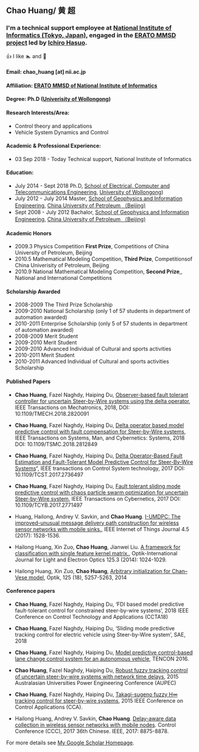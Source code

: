 ## Chao Huang/ 黄 超
### I'm a technical support employee at [National Institute of Informatics (Tokyo, Japan)](https://www.nii.ac.jp/en/), engaged in the [ERATO MMSD project](https://group-mmm.org/eratommsd/) led by [Ichiro Hasuo](http://group-mmm.org/~ichiro/).

:+1: I like :swimmer: and :running:

#### Email: chao_huang [at] nii.ac.jp

#### Affiliation: [ERATO MMSD of National Institute of Informatics](https://group-mmm.org/eratommsd/)

#### Degree: Ph.D ([Univerisity of Wollongong](https://www.uow.edu.au/index.html)) 
 
#### Research Interests/Area:  
* Control theory and applications
* Vehicle System Dynamics and Control

#### Academic & Professional Experience:

* 03 Sep 2018 -   Today           Technical support, National Institute of Informatics

#### Education:

* July 2014 -  Sept 2018  Ph.D, [School of Electrical, Computer and Telecommunications Engineering](https://eis.uow.edu.au/secte/index.html), [University of Wollongong](https://www.uow.edu.au/index.html))  
* July 2012 -  July 2014  Master, [School of Geophysics and Information Engineering](http://www.cup.edu.cn/cgi/), [China University of Petroleum （Beijing)](http://www.cup.edu.cn)  
* Sept 2008 -  July 2012  Bachalor, [School of Geophysics and Information Engineering](http://www.cup.edu.cn/cgi/), [China University of Petroleum （Beijing)](http://www.cup.edu.cn)  


#### Academic Honors

* 2009.3   Physics Competition  **First Prize**, Competitions of China University of Petroleum, Beijing
* 2010.5   Mathematical Modeling Competition, **Third Prize**, Competitionsof China Univerisity of Petroleum, Beijing
* 2010.9   National Mathematical Modeling Competition, **Second Prize**,, National and International Competitions

#### Scholarship Awarded

* 2008-2009 The Third Prize Scholarship  
* 2009-2010 National Scholarship (only 1 of 57 students in department of automation awarded)   
* 2010-2011 Enterprise Scholarship (only 5 of 57 students in department of automation awarded)   
* 2008-2009 Merit Student   
* 2009-2010 Merit Student    
* 2009-2010 Advanced Individual of Cultural and sports activities   
* 2010-2011 Merit Student    
* 2010-2011 Advanced Individual of Cultural and sports activities Scholarship  


#### Published Papers

* **Chao Huang**, Fazel Naghdy, Haiping Du, [Observer-based fault tolerant controller for uncertain Steer-by-Wire systems using the delta operator](https://ieeexplore.ieee.org/abstract/document/8326557/),
IEEE Transactions on Mechatronics, 2018, DOI: 10.1109/TMECH.2018.2820091

* **Chao Huang**, Fazel Naghdy, Haiping Du, [Delta operator based model predictive control with fault compensation for Steer-by-Wire systems](https://ieeexplore.ieee.org/abstract/document/8327624/), 
IEEE Transactions on Systems, Man, and Cybernetics: Systems, 2018 DOI: 10.1109/TSMC.2018.2812849

* **Chao Huang**, Fazel Naghdy, Haiping Du, [Delta Operator-Based Fault Estimation and Fault-Tolerant Model Predictive Control for Steer-By-Wire Systems](https://ieeexplore.ieee.org/abstract/document/8011492/)“, 
IEEE transactions on Control System technology, 2017 DOI: 10.1109/TCST.2017.2736497

* **Chao Huang**, Fazel Naghdy, Haiping Du, [Fault tolerant sliding mode predictive control with chaos particle swarm optimization for uncertain Steer-by-Wire system](https://ieeexplore.ieee.org/abstract/document/8114322/), 
IEEE Transactions on Cybernetics, 2017 DOI: 10.1109/TCYB.2017.2771497

* Huang, Hailong, Andrey V. Savkin, and **Chao Huang**. [I-UMDPC: The improved-unusual message delivery path construction for wireless sensor networks with mobile sinks.](https://ieeexplore.ieee.org/abstract/document/7932837/), 
IEEE Internet of Things Journal 4.5 (2017): 1528-1536.

* Hailong Huang, Xin Zuo, **Chao Huang**, Jianwei Liu. [A framework for classification with single feature kernel matrix.](https://www.sciencedirect.com/science/article/pii/S0030402613010991), Optik-International Journal for Light and Electron Optics 125.3 (2014): 1024-1029.

* Hailong Huang, Xin Zuo, **Chao Huang**, [Arbitrary initialization for Chan–Vese model](https://www.sciencedirect.com/science/article/pii/S0030402614006962), Optik, 125 (18), 5257-5263, 2014

#### Conference papers

* **Chao Huang**, Fazel Naghdy, Haiping Du, ‘FDI based model predictive fault-tolerant control for constrained steer-by-wire systems’, 
2018 IEEE Conference on Control Technology and Applications (CCTA18)

* **Chao Huang**, Fazel Naghdy, Haiping Du, ‘Sliding mode predictive tracking control for electric vehicle using Steer-by-Wire system’, SAE, 2018

* **Chao Huang**, Fazel Naghdy, Haiping Du, [Model predictive control-based lane change control system for an autonomous vehicle](https://ieeexplore.ieee.org/abstract/document/7848673/), TENCON 2016.

* **Chao Huang**, Fazel Naghdy, Haiping Du, [Robust fuzzy tracking control of uncertain steer-by-wire systems with network time delays](https://www.researchgate.net/profile/Chao_Huang34/publication/308901530_Robust_fuzzy_tracking_control_of_uncertain_steer-by-wire_systems_with_network_time_delays/links/58337c8408ae004f74c5adfe/Robust-fuzzy-tracking-control-of-uncertain-steer-by-wire-systems-with-network-time-delays.pdf), 
2015 Australasian Universities Power Engineering Conference (AUPEC)

* **Chao Huang**, Fazel Naghdy, Haiping Du, [Takagi-sugeno fuzzy H∞ tracking control for steer-by-wire systems](https://ieeexplore.ieee.org/abstract/document/7320857/), 
2015 IEEE Conference on Control Applications (CCA).

* Hailong Huang, Andrey V. Savkin, **Chao Huang**. [Delay-aware data collection in wireless sensor networks with mobile nodes](https://ieeexplore.ieee.org/document/8028768/). Control Conference (CCC), 2017 36th Chinese. IEEE, 2017: 8875-8878. 



For more details see [My Google Scholar Homepage](https://scholar.google.com/citations?user=oANU1j4AAAAJ&hl=en).
